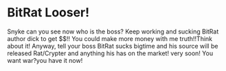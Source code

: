 # BitRat Looser!
Snyke can you see now who is the boss?
Keep working and sucking BitRat author dick to get $$!!
You could make more money with me truth!!Think about it!
Anyway, tell your boss BitRat sucks bigtime and his source will be 
released Rat/Crypter and anything his has on the market! very soon!
You want war?you have it now!
